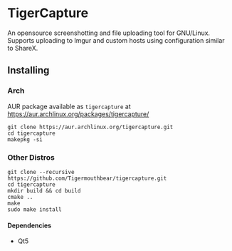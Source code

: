# TigerCapture
An opensource screenshotting and file uploading tool for GNU/Linux. Supports uploading to Imgur and custom hosts using configuration similar to ShareX.

## Installing

### Arch
AUR package available as `tigercapture` at https://aur.archlinux.org/packages/tigercapture/
````
git clone https://aur.archlinux.org/tigercapture.git
cd tigercapture
makepkg -si
````

### Other Distros
````
git clone --recursive https://github.com/Tigermouthbear/tigercapture.git
cd tigercapture
mkdir build && cd build
cmake ..
make
sudo make install
````

#### Dependencies
- Qt5